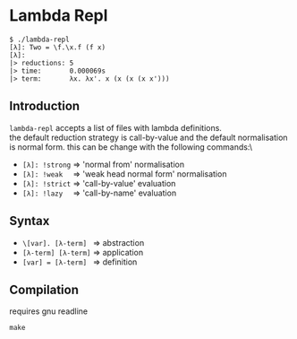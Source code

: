 # Lambda Repl

```
$ ./lambda-repl
[λ]: Two = \f.\x.f (f x)
[λ]:
|> reductions: 5
|> time:       0.000069s 
|> term:       λx. λx'. x (x (x (x x')))
```

## Introduction

`lambda-repl` accepts a list of files with lambda definitions.\
the default reduction strategy is call-by-value and the default normalisation is normal form. this can be change with the following commands:\
- `[λ]: !strong` => 'normal from' normalisation
- `[λ]: !weak  ` => 'weak head normal form' normalisation
- `[λ]: !strict` => 'call-by-value' evaluation
- `[λ]: !lazy  ` => 'call-by-name' evaluation

## Syntax

- `\[var]. [λ-term] ` => abstraction
- `[λ-term] [λ-term]` => application
- `[var] = [λ-term] ` => definition

## Compilation

requires gnu readline

```
make
```
